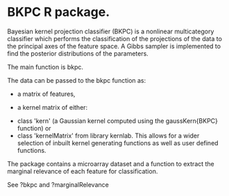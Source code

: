 # BKPC R package. 


Bayesian kernel projection classifier (BKPC) is a nonlinear multicategory classifier which performs the classification of the projections of the data to the principal axes of the feature space. A Gibbs sampler is implemented to find the posterior distributions of the parameters. 

The main function is bkpc. 

The data can be passed to the bkpc function as:

- a matrix of features,

- a kernel matrix of either:

* class 'kern' (a Gaussian kernel computed using the gaussKern{BKPC} function) or 
* class 'kernelMatrix' from library kernlab. This allows for a wider selection of inbuilt kernel generating functions as well as user defined functions.

The package contains a microarray dataset and a function to extract the marginal relevance of each feature for classification.

See ?bkpc and ?marginalRelevance





